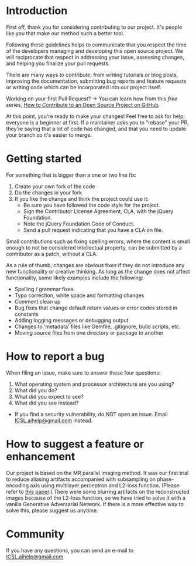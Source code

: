 # Introduction

First off, thank you for considering contributing to our project. It's people like you that make our method such a better tool.

Following these guidelines helps to communicate that you respect the time of the developers managing and developing this open source project. We will reciprocate that respect in addressing your issue, assessing changes, and helping you finalize your pull requests.

There are many ways to contribute, from writing tutorials or blog posts, improving the documentation, submitting bug reports and feature requests or writing code which can be incorporated into our project itself.


Working on your first Pull Request? 
-> You can learn how from this *free* series, [How to Contribute to an Open Source Project on GitHub](https://egghead.io/series/how-to-contribute-to-an-open-source-project-on-github).

At this point, you're ready to make your changes! Feel free to ask for help; everyone is a beginner at first.
If a maintainer asks you to "rebase" your PR, they're saying that a lot of code has changed, and that you need to update your branch so it's easier to merge.

# Getting started
For something that is bigger than a one or two line fix:

1. Create your own fork of the code
2. Do the changes in your fork
3. If you like the change and think the project could use it:
    * Be sure you have followed the code style for the project.
    * Sign the Contributor License Agreement, CLA, with the jQuery Foundation.
    * Note the jQuery Foundation Code of Conduct.
    * Send a pull request indicating that you have a CLA on file.




 Small contributions such as fixing spelling errors, where the content is small enough to not be considered intellectual property, can be submitted by a contributor as a patch, without a CLA.

As a rule of thumb, changes are obvious fixes if they do not introduce any new functionality or creative thinking. As long as the change does not affect functionality, some likely examples include the following:
* Spelling / grammar fixes
* Typo correction, white space and formatting changes
* Comment clean up
* Bug fixes that change default return values or error codes stored in constants
* Adding logging messages or debugging output
* Changes to ‘metadata’ files like Gemfile, .gitignore, build scripts, etc.
* Moving source files from one directory or package to another


# How to report a bug


When filing an issue, make sure to answer these four questions:

1. What operating system and processor architecture are you using?
2. What did you do?
3. What did you expect to see?
4. What did you see instead?

* If you find a security vulnerability, do NOT open an issue. Email ICSL.aihelp@gmail.com instead.

# How to suggest a feature or enhancement

Our project is based on the MR parallel imaging method. It was our first trial to reduce aliasing artifacts accompanied with subsampling on phase-encoding axis using multilayer perceptron and L2-loss function. (Please refer to [this paper](https://aapm.onlinelibrary.wiley.com/doi/full/10.1002/mp.12600).) There were some blurring artifacts on the reconstructed images because of the L2-loss function, so we have tried to solve it with a vanilla Generative Adversarial Network. If there is a more effective way to solve this, please suggest us anytime.



# Community

If you have any questions, you can send an e-mail to ICSL.aihelp@gmail.com

